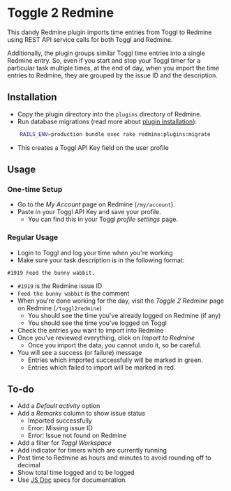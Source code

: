 # Toggle 2 Redmine

This dandy Redmine plugin imports time entries from Toggl to Redmine using
REST API service calls for both Toggl and Redmine.

Additionally, the plugin groups similar Toggl time entries into a single Redmine
entry. So, even if you start and stop your Toggl timer for a particular task
multiple times, at the end of day, when you import the time entries to Redmine,
they are grouped by the issue ID and the description. 

## Installation

* Copy the plugin directory into the `plugins` directory of Redmine.
* Run database migrations (read more about
[plugin installation](http://www.redmine.org/projects/redmine/wiki/Plugins)):
```bash
    RAILS_ENV=production bundle exec rake redmine:plugins:migrate
```
  * This creates a Toggl API Key field on the user profile

## Usage

### One-time Setup

* Go to the _My Account_ page on Redmine (`/my/account`).
* Paste in your Toggl API Key and save your profile.
  * You can find this in your Toggl _profile settings_ page.

### Regular Usage

* Login to Toggl and log your time when you're working
* Make sure your task description is in the following format:
```
#1919 Feed the bunny wabbit.
``` 
  * `#1919` is the Redmine issue ID
  * `Feed the bunny wabbit` is the comment
* When you're done working for the day, visit the _Toggle 2 Redmine_ page on
  Redmine (`/toggl2redmine`)
  * You should see the time you've already logged on Redmine (if any)
  * You should see the time you've logged on Toggl
* Check the entries you want to import into Redmine
* Once you've reviewed everything, click on _Import to Redmine_
  * Once you import the data, you cannot undo it, so be careful.
* You will see a success (or failure) message
  * Entries which imported successfully will be marked in green.
  * Entries which failed to import will be marked in red.

## To-do

* Add a _Default activity_ option
* Add a _Remarks_ column to show issue status
  * Imported successfully
  * Error: Missing issue ID
  * Error: Issue not found on Redmine
* Add a filter for _Toggl Workspace_
* Add indicator for timers which are currently running
* Post time to Redmine as hours and minutes to avoid rounding off to decimal
* Show total time logged and to be logged
* Use [JS Doc](http://usejsdoc.org/index.html) specs for documentation.

